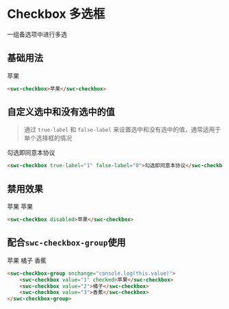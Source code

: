 # Checkbox 多选框

一组备选项中进行多选

## 基础用法

<swc-checkbox>苹果</swc-checkbox>

```html
<swc-checkbox>苹果</swc-checkbox>
```

## 自定义选中和没有选中的值

> 通过 `true-label` 和 `false-label` 来设置选中和没有选中的值，通常适用于单个选择框的情况

<swc-checkbox true-label="1" false-label="0" checked onchange="console.log(this.value)">勾选即同意本协议</swc-checkbox>

```html
<swc-checkbox true-label="1" false-label="0">勾选即同意本协议</swc-checkbox>
```

## 禁用效果

<swc-checkbox disabled>苹果</swc-checkbox>
<swc-checkbox disabled checked>苹果</swc-checkbox>

```html
<swc-checkbox disabled>苹果</swc-checkbox>
```

## 配合`swc-checkbox-group`使用

<swc-checkbox-group onchange="console.log(this.value)">
    <swc-checkbox value="1" checked>苹果</swc-checkbox>
    <swc-checkbox value="2">橘子</swc-checkbox>
    <swc-checkbox value="3">香蕉</swc-checkbox>
</swc-checkbox-group>

```html
<swc-checkbox-group onchange="console.log(this.value)">
    <swc-checkbox value="1" checked>苹果</swc-checkbox>
    <swc-checkbox value="2">橘子</swc-checkbox>
    <swc-checkbox value="3">香蕉</swc-checkbox>
</swc-checkbox-group>
```
